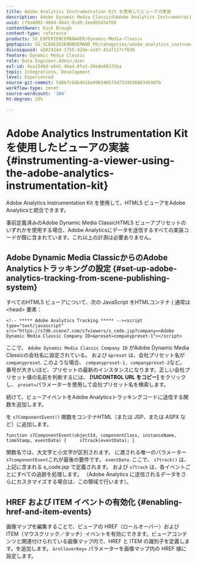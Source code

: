 ```yaml
---
title: Adobe Analytics Instrumentation Kit を使用したビューアの実装
description: Adobe Dynamic Media ClassicのAdobe Analytics Instrumentation Kit を使用してビューアを実装する方法を説明します。
uuid: cf9a4002-966d-4641-9cd0-2ee8b5454f60
contentOwner: Rick Brough
content-type: reference
products: SG_EXPERIENCEMANAGER/Dynamic-Media-Classic
geptopics: SG_SCENESEVENONDEMAND_PK/categories/adobe_analytics_instrumentation_kit
discoiquuid: a2824244-1755-42de-a167-42af117cf038
feature: Dynamic Media Classic
role: Data Engineer,Admin,User
exl-id: 9ea1546d-e6d1-4ba4-8fa1-26b4e69375ba
topic: Integrations, Development
level: Experienced
source-git-commit: 5d8b7cb8b4616a998346675d7324b568634698fb
workflow-type: tm+mt
source-wordcount: '304'
ht-degree: 20%

---
```


# Adobe Analytics Instrumentation Kit を使用したビューアの実装{#instrumenting-a-viewer-using-the-adobe-analytics-instrumentation-kit}

Adobe Analytics Instrumentation Kit を使用して、HTML5 ビューアをAdobe Analyticsと統合できます。

事前定義済みのAdobe Dynamic Media ClassicHTML5 ビューアプリセットのいずれかを使用する場合、Adobe Analyticsにデータを送信するすべての実装コードが既に含まれています。これ以上の計測は必要ありません。

## Adobe Dynamic Media ClassicからのAdobe Analyticsトラッキングの設定 {#set-up-adobe-analytics-tracking-from-scene-publishing-system}

すべてのHTML5 ビューアについて、次の JavaScript をHTMLコンテナ ( 通常は &lt;head> 要素：

```as3
<!-- ***** Adobe Analytics Tracking ***** --><script type="text/javascript" src="https://s7d6.scene7.com/s7viewers/s_code.jsp?company=<Adobe Dynamic Media Classic Company ID>&preset=companypreset-1"></script>
```

ここで、 `Adobe Dynamic Media Classic Company ID` がAdobe Dynamic Media Classicの会社名に設定されている。 および `&preset` は、会社プリセット名が `companypreset`. このような場合、 `companypreset-1, companypreset-2`など。 番号が大きいほど、プリセットの最新のインスタンスになります。正しい会社プリセット値の名前を判断するには、 **[!UICONTROL URL をコピー]** をクリックし、 `preset=`パラメーターを使用して会社プリセット名を検索します。

続けて、ビューアイベントをAdobe Analyticsトラッキングコードに送信する関数を追加します。

を `s7ComponentEvent()` 関数をコンテナHTML（または JSP、または ASPX など）に追加します。

```as3
function s7ComponentEvent(objectId, componentClass, instanceName, timeStamp, eventData) {     s7track(eventData); }
```

関数名では、大文字と小文字が区別されます。 に渡される唯一のパラメーター `s7componentEvent`これが最後の要件です。 `eventData`. ここで、 `s7track()` は、上記に含まれる s_code.jsp で定義されます。 および `s7track` は、各イベントごとにすべての追跡を処理します。 （Adobe Analytics に送信されるデータをさらにカスタマイズする場合は、この領域で行います）。

## HREF および ITEM イベントの有効化 {#enabling-href-and-item-events}

画像マップを編集することで、ビューアの HREF（ロールオーバー）および ITEM（マウスクリック／タッチ）イベントを有効にできます。ビューアコンテンツと関連付けられている画像マップ内で、HREF と ITEM の識別子を定義します。を追加します。 `&rolloverKey=` パラメーターを画像マップ内の HREF 値に設定します。
